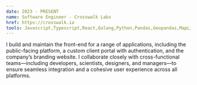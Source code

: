 ```yaml
---
date: 2023 - PRESENT
name: Software Engineer - Crosswalk Labs
href: https://crosswalk.io
tools: Javascript,Typescript,React,Golang,Python,Pandas,Geopandas,MapLibre,ArcGIS
---
```

I build and maintain the front-end for a range of applications, including the public-facing platform, a custom client portal with authentication, and the company’s branding website. I collaborate closely with cross-functional teams—including developers, scientists, designers, and managers—to ensure seamless integration and a cohesive user experience across all platforms.
